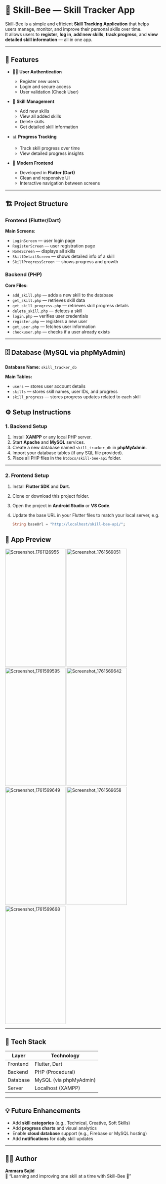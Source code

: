 # 🐝 Skill-Bee — Skill Tracker App

Skill-Bee is a simple and efficient **Skill Tracking Application** that helps users manage, monitor, and improve their personal skills over time.  
It allows users to **register**, **log in**, **add new skills**, **track progress**, and **view detailed skill information** — all in one app.  

---

## 🚀 Features

- 🧑‍💻 **User Authentication**
  - Register new users  
  - Login and secure access  
  - User validation (Check User)  

- 📝 **Skill Management**
  - Add new skills  
  - View all added skills  
  - Delete skills  
  - Get detailed skill information  

- 📊 **Progress Tracking**
  - Track skill progress over time  
  - View detailed progress insights  

- 📱 **Modern Frontend**
  - Developed in **Flutter (Dart)**  
  - Clean and responsive UI  
  - Interactive navigation between screens  

---

## 🏗️ Project Structure

### **Frontend (Flutter/Dart)**
**Main Screens:**
- `LoginScreen` — user login page  
- `RegisterScreen` — user registration page  
- `HomeScreen` — displays all skills  
- `SkillDetailScreen` — shows detailed info of a skill  
- `SkillProgressScreen` — shows progress and growth  

### **Backend (PHP)**
**Core Files:**
- `add_skill.php` — adds a new skill to the database  
- `get_skill.php` — retrieves skill data  
- `get_skill_progress.php` — retrieves skill progress details  
- `delete_skill.php` — deletes a skill  
- `login.php` — verifies user credentials  
- `register.php` — registers a new user  
- `get_user.php` — fetches user information  
- `checkuser.php` — checks if a user already exists  

---

## 🗄️ Database (MySQL via phpMyAdmin)

**Database Name:** `skill_tracker_db`

**Main Tables:**
- `users` — stores user account details  
- `skills` — stores skill names, user IDs, and progress  
- `skill_progress` — stores progress updates related to each skill  

## ⚙️ Setup Instructions

### 1. Backend Setup

1. Install **XAMPP** or any local PHP server.  
2. Start **Apache** and **MySQL** services.  
3. Create a new database named `skill_tracker_db` in **phpMyAdmin**.  
4. Import your database tables (if any SQL file provided).  
5. Place all PHP files in the `htdocs/skill-bee-api` folder.  

---

### 2. Frontend Setup

1. Install **Flutter SDK** and **Dart**.  
2. Clone or download this project folder.  
3. Open the project in **Android Studio** or **VS Code**.  
4. Update the base URL in your Flutter files to match your local server, e.g.  

   ```dart
   String baseUrl = "http://localhost/skill-bee-api/";
## 📸 App Preview

<img width="195" height="382" alt="Screenshot_1761126955" src="https://github.com/user-attachments/assets/b210b84c-a1b7-4921-8646-7d6a684330f2" />
<img width="195" height="382" alt="Screenshot_1761569051" src="https://github.com/user-attachments/assets/11811a55-10f3-411a-8f2e-081427679f81" />
<img width="195" height="382" alt="Screenshot_1761569595" src="https://github.com/user-attachments/assets/2a994f77-0975-4630-8374-9d3f6cc7a6f0" />
<img width="195" height="382" alt="Screenshot_1761569642" src="https://github.com/user-attachments/assets/4f5dab3e-2bb9-4bff-a98a-12417f4ce66e" />
<img width="195" height="382" alt="Screenshot_1761569649" src="https://github.com/user-attachments/assets/f2010799-2214-481b-a061-2d3dbeadcd19" />
<img width="195" height="382" alt="Screenshot_1761569658" src="https://github.com/user-attachments/assets/096f23f9-de45-4fdc-b421-475cc4106908" />
<img width="195" height="382" alt="Screenshot_1761569668" src="https://github.com/user-attachments/assets/1ca7c9b0-aa67-440b-ad6a-3d37c1984362" />


---

## 🧠 Tech Stack

| Layer | Technology |
|-------|-------------|
| Frontend | Flutter, Dart |
| Backend | PHP (Procedural) |
| Database | MySQL (via phpMyAdmin) |
| Server | Localhost (XAMPP) |

---

## 💡 Future Enhancements

- Add **skill categories** (e.g., Technical, Creative, Soft Skills)  
- Add **progress charts** and visual analytics  
- Enable **cloud database** support (e.g., Firebase or MySQL hosting)  
- Add **notifications** for daily skill updates  

---

## 👩‍💻 Author

**Ammara Sajid**  
💬 “Learning and improving one skill at a time with Skill-Bee 🐝”
